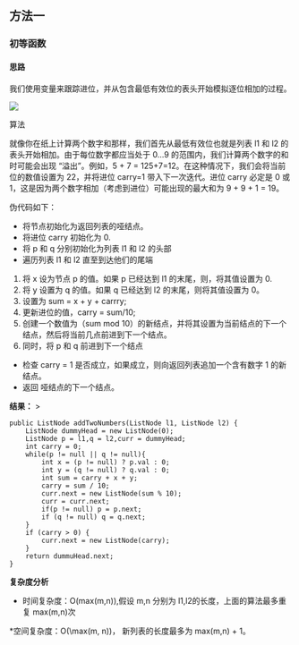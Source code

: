 ## 方法一

### 初等函数

#### 思路

我们使用变量来跟踪进位，并从包含最低有效位的表头开始模拟逐位相加的过程。

![](2_add_two_numbers.svg)

算法

就像你在纸上计算两个数字和那样，我们首先从最低有效位也就是列表 l1 和 l2 的表头开始相加。由于每位数字都应当处于 0...9 的范围内，我们计算两个数字的和时可能会出现 “溢出”。例如，5 + 7 = 125+7=12。在这种情况下，我们会将当前位的数值设置为 22，并将进位 carry=1 带入下一次迭代。进位 carry 必定是 0 或 1，这是因为两个数字相加（考虑到进位）可能出现的最大和为 9 + 9 + 1 = 19。

伪代码如下：

* 将节点初始化为返回列表的哑结点。
* 将进位 carry 初始化为 0.
* 将 p 和 q 分别初始化为列表 l1 和 l2 的头部
* 遍历列表 l1 和 l2 直至到达他们的尾端

1. 将 x 设为节点 p 的值。如果 p 已经达到 l1 的末尾，则，将其值设置为 0.
2. 将 y 设置为 q 的值。如果 q 已经达到 l2 的末尾，则将其值设置为 0。
3. 设置为 sum = x + y + carrry;
4. 更新进位的值，carry = sum/10;
5. 创建一个数值为（sum mod 10）的新结点，并将其设置为当前结点的下一个结点，然后将当前几点前进到下一个结点。
6. 同时，将 p 和 q 前进到下一个结点

* 检查 carry = 1 是否成立，如果成立，则向返回列表追加一个含有数字 1 的新结点。
* 返回 哑结点的下一个结点。

**结果：** >
```
public ListNode addTwoNumbers(ListNode l1, ListNode l2) {
    ListNode dummyHead = new ListNode(0);
    ListNode p = l1,q = l2,curr = dummyHead;
    int carry = 0;
    while(p != null || q != null){
        int x = (p != null) ? p.val : 0;
        int y = (q != null) ? q.val : 0;
        int sum = carry + x + y;
        carry = sum / 10;
        curr.next = new ListNode(sum % 10);
        curr = curr.next;
        if(p != null) p = p.next;
        if (q != null) q = q.next;
    }
    if (carry > 0) {
        curr.next = new ListNode(carry);
    }
    return dummuHead.next;
}
```

**复杂度分析**

* 时间复杂度：O(max(m,n)),假设 m,n 分别为 l1,l2的长度，上面的算法最多重复 max(m,n)次

*空间复杂度：O(\max(m, n))， 新列表的长度最多为 max(m,n) + 1。
